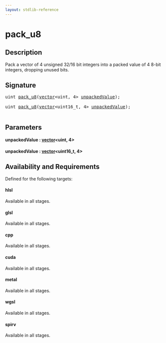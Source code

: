 ```yaml
---
layout: stdlib-reference
---
```


# pack\_u8

## Description

Pack a vector of 4 unsigned 32/16 bit integers into a packed value of 4 8-bit integers, dropping unused bits.




## Signature 

<pre>
<span class="code_keyword">uint</span> <a href="pack_u8">pack_u8</a>(<a href="../types/vector/index" class="code_type">vector</a>&lt;<span class="code_keyword">uint</span>, 4&gt; <a href="pack_u8#decl-unpackedValue" class="code_param">unpackedValue</a>);

<span class="code_keyword">uint</span> <a href="pack_u8">pack_u8</a>(<a href="../types/vector/index" class="code_type">vector</a>&lt;uint16_t, 4&gt; <a href="pack_u8#decl-unpackedValue" class="code_param">unpackedValue</a>);

</pre>

## Parameters

####  <a id="decl-unpackedValue"></a>unpackedValue  : [vector](../types/vector/index)\<uint, 4\>
####  <a id="decl-unpackedValue"></a>unpackedValue  : [vector](../types/vector/index)\<uint16\_t, 4\>

## Availability and Requirements

Defined for the following targets:

#### hlsl
Available in all stages.

#### glsl
Available in all stages.

#### cpp
Available in all stages.

#### cuda
Available in all stages.

#### metal
Available in all stages.

#### wgsl
Available in all stages.

#### spirv
Available in all stages.



